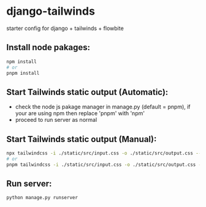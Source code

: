 # django-tailwinds
starter config for django + tailwinds + flowbite

## Install node pakages:
```bash
npm install
# or
pnpm install
```
## Start Tailwinds static output (Automatic):
- check the node js pakage manager in manage.py (default = pnpm), if your are using npm then replace 'pnpm' with 'npm'
- proceed to run server as normal
## Start Tailwinds static output (Manual):
```bash
npx tailwindcss -i ./static/src/input.css -o ./static/src/output.css --watch
# or
pnpm tailwindcss -i ./static/src/input.css -o ./static/src/output.css --watch
```
## Run server:
```
python manage.py runserver      
```
